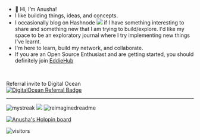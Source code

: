 - 👋 Hi, I’m Anusha!
- I like building things, ideas, and concepts.
- I occasionally blog on Hashnode <a href="https://anushasridharan.in"><img src="https://img.shields.io/badge/Hashnode-2962FF?style=for-the-badge&logo=hashnode&logoColor=white"></a> if I have something interesting to share and something new that I am trying to build/explore. I'd like my space to be an exploratory journal where I try implementing new things I've learnt. 
- I'm here to learn, build my network, and collaborate.
- If you are an Open Source Enthusiast and are getting started, you should definitely join [EddieHub](https://github.com/EddieHubCommunity)

<br>

Referral invite to Digital Ocean
<br>
<a href="https://www.digitalocean.com/?refcode=29da0435ce32&utm_campaign=Referral_Invite&utm_medium=Referral_Program&utm_source=badge"><img src="https://web-platforms.sfo2.cdn.digitaloceanspaces.com/WWW/Badge%201.svg" alt="DigitalOcean Referral Badge" /></a>

<hr>
<img src="https://github-readme-streak-stats.herokuapp.com/?user=anushas-dev&theme=tokyonight" alt="mystreak"/>

<img src="https://github-profile-trophy.vercel.app/?username=anushas-dev&theme=juicyfresh&no-bg=true" />

<img src="https://myreadme.vercel.app/api/embed/anushas-dev?panels=userstatistics,toplanguages,commitgraph" alt="reimaginedreadme" />

[![Anusha's Holopin board](https://holopin.me/anushas)](https://holopin.io/@anushas)

![visitors](https://visitor-badge.laobi.icu/badge?page_id=anushas-dev)
